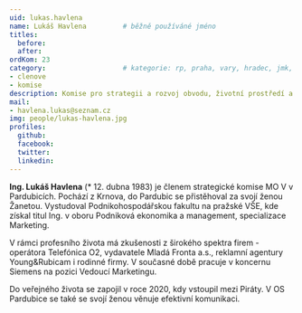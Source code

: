 ```yaml
---
uid: lukas.havlena
name: Lukáš Havlena   		# běžně používáné jméno
titles:
  before:
  after:
ordKom: 23
category:             		# kategorie: rp, praha, vary, hradec, jmk, senat
- clenove
- komise
description: Komise pro strategii a rozvoj obvodu, životní prostředí a dopravu MO Pardubice V
mail:
- havlena.lukas@seznam.cz
img: people/lukas-havlena.jpg
profiles:
  github:
  facebook:
  twitter:
  linkedin:
---
```


**Ing. Lukáš Havlena** (* 12. dubna 1983) je členem strategické komise MO V v
Pardubicích. Pochází z Krnova, do Pardubic se přistěhoval za svojí ženou
Žanetou. Vystudoval Podnikohospodářskou fakultu na pražské VŠE, kde získal titul
Ing. v oboru Podniková ekonomika a management, specializace Marketing.

V rámci profesního života má zkušenosti z širokého spektra firem - operátora
Telefónica O2, vydavatele Mladá Fronta a.s., reklamní agentury Young&Rubicam i
rodinné firmy. V současné době pracuje v koncernu Siemens na pozici Vedoucí
Marketingu.

Do veřejného života se zapojil v roce 2020, kdy vstoupil mezi Piráty. V OS
Pardubice se také se svojí ženou věnuje efektivní komunikaci.
